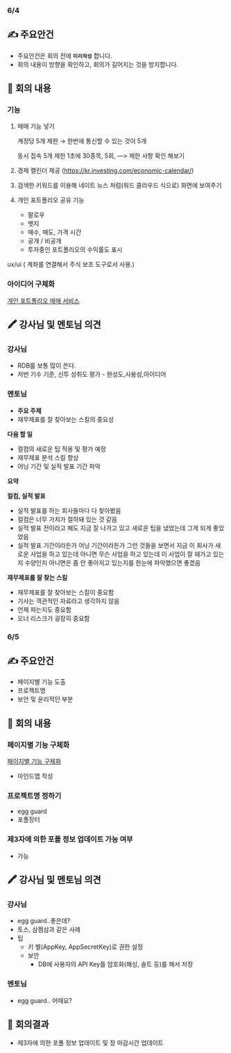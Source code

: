 
### 6/4

## ✍ 주요안건

- 주요안건은 회의 전에 **`미리작성`** 합니다.
- 회의 내용이 방향을 확인하고, 회의가 길어지는 것을 방지합니다.

## 📑 회의 내용

### 기능

1. 매매 기능 넣기

   계정당 5개 제한 → 한번에 통신할 수 있는 것이 5개

   동시 접속 5개 제한 1초에 30종목, 5회, —> 제한 사항 확인 해보기

2. 경제 캘린더 제공 (https://kr.investing.com/economic-calendar/)
3. 검색한 키워드를 이용해 네이트 뉴스 처럼(워드 클라우드 식으로) 화면에 보여주기
4. 개인 포트폴리오 공유 기능
    - 팔로우
    - 뱃지
    - 매수, 매도, 가격 시간
    - 공개 / 비공개
    - 투자중인 포트폴리오의 수익률도 표시

ux/ui ( 계좌를 연결해서 주식 보조 도구로서 사용.)

### 아이디어 구체화

[개인 포트폴리오 매매 서비스](https://www.notion.so/c6bb15a349eb42e5bf082c51f22266e8?pvs=21)

## 🖍️ 강사님 및 멘토님 의견

### 강사님

- RDB를 보통 많이 쓴다.
- 저번 기수 기준, 신투 성취도 평가 - 완성도,사용성,아이디어

### 멘토님

- **주요 주제**
- 재무제표를 잘 찾아보는 스킬의 중요성

**다음 할 일**

- 컬컴의 새로운 팁 적용 및 평가 예정
- 재무제표 분석 스킬 향상
- 어닝 기간 및 실적 발표 기간 파악

**요약**

**컬컴, 실적 발표**

- 실적 발표를 하는 회사들마다 다 찾아봤음
- 컬컴은 너무 가치가 절하돼 있는 것 같음
- 실적 발표 전이라고 해도 지금 잘 나가고 있고 새로운 팁을 냈었는데 그게 되게 좋았었음
- 실적 발표 기간이라든가 어닝 기간이라든가 그런 것들을 보면서 지금 이 회사가 새로운 사업을 하고 있는데 아니면 무슨 사업을 하고 있는데 이 사업이 잘 돼가고 있는지 수양인지 아니면은 좀 안 좋아지고 있는지를 한눈에 파악했으면 좋겠음

**재무제표를 잘 찾는 스킬**

- 재무제표를 잘 찾아보는 스킬이 중요함
- 기사는 객관적인 자료라고 생각하지 않음
- 언제 파는지도 중요함
- 오너 리스크가 굉장히 중요함

### 6/5
## ✍ 주요안건

- 페이지별 기능 도출
- 프로젝트명
- 보안 및 윤리적인 부분

## 📑 회의 내용

### 페이지별 기능 구체화

[페이지별 기능 구체화](https://www.notion.so/9e102d1cb8fa444c86c7d6e8bc620ce6?pvs=21)

- 마인드맵 작성

### 프로젝트명 정하기

- egg guard
- 포폴장터

### 제3자에 의한 포폴 정보 업데이트 가능 여부

- 가능

## 🖍️ 강사님 및 멘토님 의견

### 강사님

- egg guard..좋은데?
- 토스, 삼쩜삼과 같은 사례
- 팁
    - 키 별(AppKey, AppSecretKey)로 권한 설정
    - 보안
        - DB에 사용자의 API Key를 암호화(해싱, 솔트 등)를 해서 저장

### 멘토님

- egg guard.. 어때요?

## 📢 회의결과

- 제3자에 의한 포폴 정보 업데이트 및 장 마감시간 업데이트
